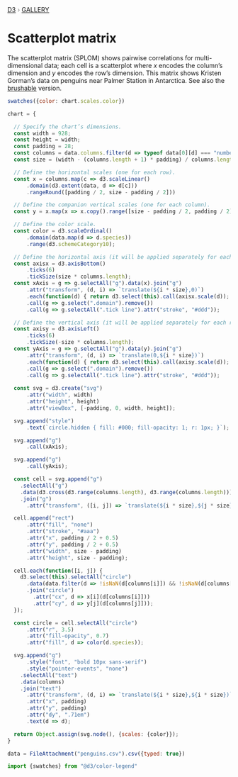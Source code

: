 <div style="color: grey; font: 13px/25.5px var(--sans-serif); text-transform: uppercase;"><h1 style="display: none;">Scatterplot matrix</h1><a href="https://d3js.org/">D3</a> › <a href="/@d3/gallery">Gallery</a></div>

# Scatterplot matrix

The scatterplot matrix (SPLOM) shows pairwise correlations for multi-dimensional data; each cell is a scatterplot where *x* encodes the column’s dimension and *y* encodes the row’s dimension. This matrix shows Kristen Gorman’s data on penguins near Palmer Station in Antarctica. See also the [brushable](/@d3/brushable-scatterplot-matrix) version.

```js
swatches({color: chart.scales.color})
```

```js echo
chart = {

  // Specify the chart’s dimensions.
  const width = 928;
  const height = width;
  const padding = 28;
  const columns = data.columns.filter(d => typeof data[0][d] === "number");
  const size = (width - (columns.length + 1) * padding) / columns.length + padding;

  // Define the horizontal scales (one for each row).
  const x = columns.map(c => d3.scaleLinear()
      .domain(d3.extent(data, d => d[c]))
      .rangeRound([padding / 2, size - padding / 2]))

  // Define the companion vertical scales (one for each column).
  const y = x.map(x => x.copy().range([size - padding / 2, padding / 2]));

  // Define the color scale.
  const color = d3.scaleOrdinal()
      .domain(data.map(d => d.species))
      .range(d3.schemeCategory10);

  // Define the horizontal axis (it will be applied separately for each column).
  const axisx = d3.axisBottom()
      .ticks(6)
      .tickSize(size * columns.length);
  const xAxis = g => g.selectAll("g").data(x).join("g")
      .attr("transform", (d, i) => `translate(${i * size},0)`)
      .each(function(d) { return d3.select(this).call(axisx.scale(d)); })
      .call(g => g.select(".domain").remove())
      .call(g => g.selectAll(".tick line").attr("stroke", "#ddd"));

  // Define the vertical axis (it will be applied separately for each row).
  const axisy = d3.axisLeft()
      .ticks(6)
      .tickSize(-size * columns.length);
  const yAxis = g => g.selectAll("g").data(y).join("g")
      .attr("transform", (d, i) => `translate(0,${i * size})`)
      .each(function(d) { return d3.select(this).call(axisy.scale(d)); })
      .call(g => g.select(".domain").remove())
      .call(g => g.selectAll(".tick line").attr("stroke", "#ddd"));
  
  const svg = d3.create("svg")
      .attr("width", width)
      .attr("height", height)
      .attr("viewBox", [-padding, 0, width, height]);

  svg.append("style")
      .text(`circle.hidden { fill: #000; fill-opacity: 1; r: 1px; }`);

  svg.append("g")
      .call(xAxis);

  svg.append("g")
      .call(yAxis);

  const cell = svg.append("g")
    .selectAll("g")
    .data(d3.cross(d3.range(columns.length), d3.range(columns.length)))
    .join("g")
      .attr("transform", ([i, j]) => `translate(${i * size},${j * size})`);

  cell.append("rect")
      .attr("fill", "none")
      .attr("stroke", "#aaa")
      .attr("x", padding / 2 + 0.5)
      .attr("y", padding / 2 + 0.5)
      .attr("width", size - padding)
      .attr("height", size - padding);

  cell.each(function([i, j]) {
    d3.select(this).selectAll("circle")
      .data(data.filter(d => !isNaN(d[columns[i]]) && !isNaN(d[columns[j]])))
      .join("circle")
        .attr("cx", d => x[i](d[columns[i]]))
        .attr("cy", d => y[j](d[columns[j]]));
  });

  const circle = cell.selectAll("circle")
      .attr("r", 3.5)
      .attr("fill-opacity", 0.7)
      .attr("fill", d => color(d.species));

  svg.append("g")
      .style("font", "bold 10px sans-serif")
      .style("pointer-events", "none")
    .selectAll("text")
    .data(columns)
    .join("text")
      .attr("transform", (d, i) => `translate(${i * size},${i * size})`)
      .attr("x", padding)
      .attr("y", padding)
      .attr("dy", ".71em")
      .text(d => d);

  return Object.assign(svg.node(), {scales: {color}});
}
```

```js echo
data = FileAttachment("penguins.csv").csv({typed: true})
```

```js echo
import {swatches} from "@d3/color-legend"
```
